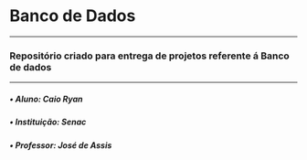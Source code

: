 <h1>Banco de Dados</h1>
<hr>
  <h3>Repositório criado para entrega de projetos referente á Banco de dados</h3>
<hr>
  <h5>  • Aluno: Caio Ryan</h5>
  <h5>  • Instituição: Senac
  <h5>  • Professor: José de Assis 
